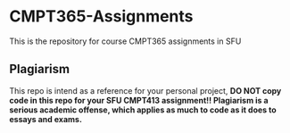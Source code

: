 # CMPT365-Assignments

This is the repository for course CMPT365 assignments in SFU

## Plagiarism

This repo is intend as a reference for your personal project, **DO NOT copy code in this repo for your SFU CMPT413 assignment!! Plagiarism is a serious academic offense, which applies as much to code as it does to essays and exams.**
